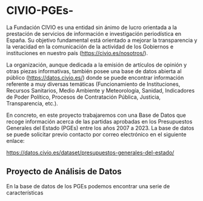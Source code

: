 # CIVIO-PGEs- #

La Fundación CIVIO es una entidad sin ánimo de lucro orientada a la prestación de servicios de información e investigación periodística en España. Su objetivo fundamental está orientado a mejorar la transparencia y la veracidad en la comunicación de la actividad de los Gobiernos e instituciones en nuestro país (https://civio.es/nosotros/). 

La organización, aunque dedicada a la emisión de artículos de opinión y otras piezas informativas, también posee una base de datos abierta al público (https://datos.civio.es/) donde se puede encontrar información referente a muy diversas temáticas (Funcionamiento de Instituciones, Recursos Sanitarios, Medio Ambiente y Meteorología, Sanidad, Indicadores de Poder Político, Procesos de Contratación Pública, Justicia, Transparencia, etc.).


En concreto, en este proyecto trabajaremos con una Base de Datos que recoge información acerca de las partidas aprobadas en los Presupuestos Generales del Estado (PGEs) entre los años 2007 a 2023. La base de datos se puede solicitar previo contacto por correo electrónico en el siguiente enlace:

https://datos.civio.es/dataset/presupuestos-generales-del-estado/



## Proyecto de Análisis de Datos ##

En la base de datos de los PGEs podemos encontrar una serie de características 
